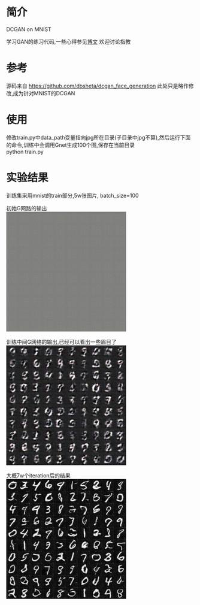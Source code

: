 # 简介
DCGAN on MNIST

学习GAN的练习代码,一些心得参见[博文](https://blog.csdn.net/z0n1l2/article/details/80693665) 欢迎讨论指教

# 参考
源码来自 https://github.com/dbsheta/dcgan_face_generation
此处只是略作修改,成为针对MNIST的DCGAN

# 使用
修改train.py中data_path变量指向jpg所在目录(子目录中jpg不算),然后运行下面的命令,训练中会调用Gnet生成100个图,保存在当前目录    
python train.py 

# 实验结果
训练集采用mnist的train部分,5w张图片, batch_size=100

初始G网路的输出   
![初始](https://github.com/z01nl1o02/toy-gan/blob/master/result/Gnet-output-%E5%88%9D%E5%A7%8B.jpg)     

训练中间G网络的输出,已经可以看出一些眉目了    
![中间](https://github.com/z01nl1o02/toy-gan/blob/master/result/Gnet-output-%E4%B8%AD%E9%97%B4%E8%BF%87%E7%A8%8B.jpg)     

大概7w个iteration后的结果   
![结果](https://github.com/z01nl1o02/toy-gan/blob/master/result/Gnet-output-%E6%9C%80%E7%BB%88%E7%BB%93%E6%9E%9C.jpg)  



